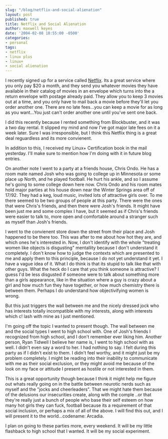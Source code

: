 ```yaml
---
slug: "/blog/netflix-and-social-alienation"
layout: post
published: true
title: Netflix and Social Alienation
author: maxwell keyes
date: '2004-02-08 18:55:00 -0500'
categories:
- personal
tags:
- netflix
- linux plus
- linux+
- social alienation
---
```


I recently signed up for a service called [Netflix](http://www.netflix.com/).
Its a great service where you only pay $20 a month, and they send you whatever
movies they have available in their catalog of movies in an envelope which turns
into the a return envelope with postage already paid. They allow you to keep 3
movies out at a time, and you only have to mail back a movie before they'll let
you order another one. There are no late fees...you can keep a movie for as long
as you want...You just can't order another one until you've sent one back.

I did this recently because I rented something from Blockbuster, and it was a
two day rental. It slipped my mind and now I've got major late fees on it a week
later. Sure I was irresponsible, but I think this Netflix thing is a great deal
reguardless and its more convienent.

In addition to this, I received my Linux+ Certification book in the mail
yesterday. I'll make sure to mention how I'm doing with it in future blog
entries.

On another note I went to a party at a friends house, Chris Ondo. He has a room
mate named Josh who was going to college up in Minnesota or some place up North,
and he played football. He hurt his ankle, and so I assume he's going to some
college down here now. Chris Ondo and his room mates hold major parties at his
house down near the Winter Springs area off of 17/92. They had a keg, loud
music, invited lots of attractive girls over. To me there seemed to be two
groups of people at this party. There were the ones that were Chris's friends,
and then there were Josh's friends. It might have been just me and some complex
I have, but it seemed as if Chris's friends were easier to talk to, more open
and comfortable around a stranger such as myself than Josh's friends.

I went to the convienent store down the street from their place and Josh
happened to be there too. This was after to me about how hot they are, and which
ones he's interested in. Now, I don't identify with the whole "treating women
like objects is disgusting" mentallity because I don't understand it completely.
I don't know how to judge the contexts which are presented to me and apply them
to this principle, because I do not yet understand it yet. I have a vague idea
of it. What I do think is that its stupid to talk like that with other guys.
What the heck do I care that you think someone is attractive? I guess I'd be
less disgusted if someone were to talk about something more than a girls
appearance, like in the situation where a guy is crazy about a girl and how much
fun they have together, or how much chemistry there is between them. Perhaps I
do understand how objectivifying women is wrong.

But this just triggers the wall between me and the nicely dressed jock who has
interests totally incompatible with my interests, along with interests which c!
lash with mine as I just mentioned.

I'm going off the topic I wanted to present though. The wall between me and the
social types I went to high school with. One of Josh's friends I recognized from
high school, and I don't remember ever liking him. Another person, Ryan Tidwell
I believe her name is, I went to high school with as well. I didn't even say a
word to her. I had nothing to say. I felt during this party as if I didn't exist
to them. I didn't feel worthy, and it might just be my problem completely. I
might be reading into their inability to communicate with me as their social
exclusion, or they might avoid me because of the look on my face or attitude I
present as hostile or not interested in them.

This is a great opportunity though because I think it might help me figure out
whats really going on in the battle between neurotic nerds such as myself and
the "jocks and cheerleaders". That we might hate them because of the delusions
our insecurities create, along with the comple ..or that they're really just a
bunch of people who base their self esteem on how many hot girls they can fuck,
football because its a requirement of that social inclusion, or perhaps a mix of
all of the above. I will find this out, and I will present it to the
world...codename: Arcadia.

I plan on going to these parties more, every weekend. It will be my little
flashback to high school that I wanted. It will be my social experiment.
